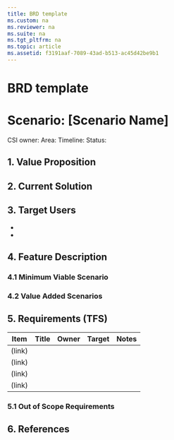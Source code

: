 ```yaml
---
title: BRD template
ms.custom: na
ms.reviewer: na
ms.suite: na
ms.tgt_pltfrm: na
ms.topic: article
ms.assetid: f3191aaf-7089-43ad-b513-ac45d42be9b1
---
```

# BRD template
# Scenario: [Scenario Name]

CSI owner:
Area:
Timeline:
Status:

## 1. Value Proposition

## 2. Current Solution

## 3. Target Users
* 
* 

## 4. Feature Description

### 4.1 Minimum Viable Scenario

### 4.2 Value Added Scenarios

## 5. Requirements (TFS)

Item     |Title    |Owner    |Target   |Notes    |  
---------|---------|---------|---------|---------|
(link)   |         |         |         |         |
(link)   |         |         |         |         |
(link)   |         |         |         |         |
(link)   |         |         |         |         |

### 5.1 Out of Scope Requirements

## 6. References